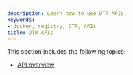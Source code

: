 ```yaml
---
description: Learn how to use DTR APIs.
keywords:
- docker, registry, DTR, APIs
title: DTR APIs
---
```


This section includes the following topics:

* [API overview](overview.md)
